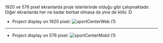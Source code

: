 1920 ve 576 pixel ekranlarda proje isterlerinde olduğu gibi çalışmaktadır. Diğer ekranlarda her ne kadar berbat olmasa da yine de kötü :D

- Project display on 1920 pixel:
![sportCenterWeb (1)](https://github.com/slmens/SportCenterResponsive/assets/99343829/2dcad0bf-8e30-4c10-93ea-07bab95ec5b6)

----

- Project display on 576 pixel:
  ![sportCenterMobil (1)](https://github.com/slmens/SportCenterResponsive/assets/99343829/11861ac7-6d68-4e34-875e-defa20903da7)
